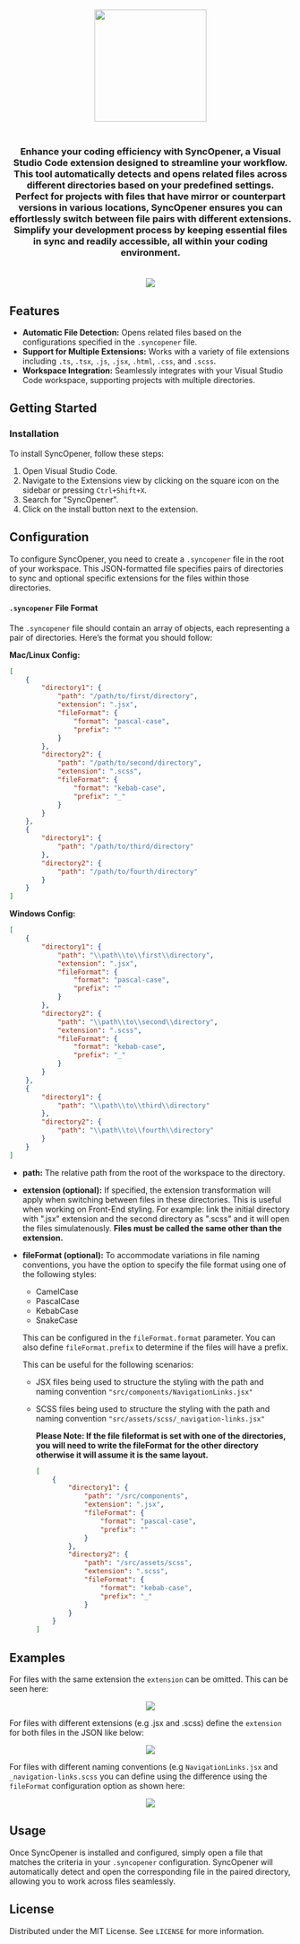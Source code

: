 <h3 align="center">
	<img align="center" src="branding/CircleLogo.png" width="200">
	<br/>
	<br/>
</h3>

<h3 align="center">
	Enhance your coding efficiency with SyncOpener, a Visual Studio Code extension designed to streamline your workflow. This tool automatically detects and opens related files across different directories based on your predefined settings. Perfect for projects with files that have mirror or counterpart versions in various locations, SyncOpener ensures you can effortlessly switch between file pairs with different extensions. Simplify your development process by keeping essential files in sync and readily accessible, all within your coding environment.
	<br/>
	<br/>
</h3>

<p align="center">
	<img src="previews/MainPreview.gif">
</p>




## Features

- **Automatic File Detection:** Opens related files based on the configurations specified in the `.syncopener` file.
- **Support for Multiple Extensions:** Works with a variety of file extensions including `.ts`, `.tsx`, `.js`, `.jsx`, `.html`, `.css`, and `.scss`.
- **Workspace Integration:** Seamlessly integrates with your Visual Studio Code workspace, supporting projects with multiple directories.


## Getting Started

### Installation

To install SyncOpener, follow these steps:

1. Open Visual Studio Code.
2. Navigate to the Extensions view by clicking on the square icon on the sidebar or pressing `Ctrl+Shift+X`.
3. Search for "SyncOpener".
4. Click on the install button next to the extension.


## Configuration

To configure SyncOpener, you need to create a `.syncopener` file in the root of your workspace. This JSON-formatted file specifies pairs of directories to sync and optional specific extensions for the files within those directories.

#### `.syncopener` File Format

The `.syncopener` file should contain an array of objects, each representing a pair of directories. Here’s the format you should follow:


**Mac/Linux Config:**

```json
[
    {
        "directory1": {
            "path": "/path/to/first/directory",
            "extension": ".jsx",
			"fileFormat": {
				"format": "pascal-case",
				"prefix": ""
			}
        },
        "directory2": {
            "path": "/path/to/second/directory",
            "extension": ".scss",
			"fileFormat": {
				"format": "kebab-case",
				"prefix": "_"
			}
        }
    },
    {
        "directory1": {
            "path": "/path/to/third/directory"
        },
        "directory2": {
            "path": "/path/to/fourth/directory"
        }
    }
]
```

**Windows Config:**

```json
[
    {
        "directory1": {
            "path": "\\path\\to\\first\\directory",
            "extension": ".jsx",
			"fileFormat": {
				"format": "pascal-case",
				"prefix": ""
			}
        },
        "directory2": {
            "path": "\\path\\to\\second\\directory",
            "extension": ".scss",
			"fileFormat": {
				"format": "kebab-case",
				"prefix": "_"
			}
        }
    },
    {
        "directory1": {
            "path": "\\path\\to\\third\\directory"
        },
        "directory2": {
            "path": "\\path\\to\\fourth\\directory"
        }
    }
]
```

- **path:**
The relative path from the root of the workspace to the directory.

- **extension (optional):** 
If specified, the extension transformation will apply when switching between files in these directories. This is useful when working on Front-End styling. For example: link the initial directory with ".jsx" extension and the second directory as ".scss" and it will open the files simulatenously. **Files must be called the same other than the extension.**

- **fileFormat (optional):**
  To accommodate variations in file naming conventions, you have the option to specify the file format using one of the following styles:
  
  - CamelCase
  - PascalCase
  - KebabCase
  - SnakeCase
  
  This can be configured in the `fileFormat.format` parameter. You can also define `fileFormat.prefix` to determine if the files will have a prefix.
  
  This can be useful for the following scenarios:
  
  - JSX files being used to structure the styling with the path and naming convention `"src/components/NavigationLinks.jsx"`
  - SCSS files being used to structure the styling with the path and naming convention `"src/assets/scss/_navigation-links.jsx"`

	**Please Note: If the file fileformat is set with one of the directories, you will need to write the fileFormat for the other directory otherwise it will assume it is the same layout.**
  
	```json
	[
		{
			"directory1": {
				"path": "/src/components",
				"extension": ".jsx",
				"fileFormat": {
					"format": "pascal-case",
					"prefix": ""
				}
			},
			"directory2": {
				"path": "/src/assets/scss",
				"extension": ".scss",
				"fileFormat": {
					"format": "kebab-case",
					"prefix": "_"
				}
			}
		}
	]
	```


## Examples

For files with the same extension the `extension` can be omitted. This can be seen here:

<p align="center">
	<img src="previews/SameExtension.gif">
</p>


For files with different extensions (e.g .jsx and .scss) define the `extension` for both files in the JSON like below:

<p align="center">
	<img src="previews/DifferentExtension.gif">
</p>


For files with different naming conventions (e.g `NavigationLinks.jsx` and `_navigation-links.scss` you can define using the difference using the `fileFormat` configuration option as shown here:

<p align="center">
	<img src="previews/FileFormat.gif">
</p>

## Usage

Once SyncOpener is installed and configured, simply open a file that matches the criteria in your `.syncopener` configuration. SyncOpener will automatically detect and open the corresponding file in the paired directory, allowing you to work across files seamlessly.


## License

Distributed under the MIT License. See `LICENSE` for more information.
